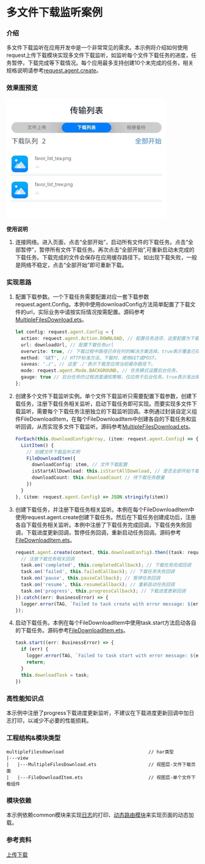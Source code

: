 # 多文件下载监听案例

### 介绍

多文件下载监听在应用开发中是一个非常常见的需求。本示例将介绍如何使用request上传下载模块实现多文件下载监听，如监听每个文件下载任务的进度，任务暂停，下载完成等下载情况。每个应用最多支持创建10个未完成的任务，相关规格说明请参考[request.agent.create](https://developer.huawei.com/consumer/cn/doc/harmonyos-references/js-apis-request-0000001774281338#ZH-CN_TOPIC_0000001774281338__requestagentcreate10)。

### 效果图预览

![](../../product/entry/src/main/resources/base/media/multiple_files_download.gif) 

**使用说明**

1. 连接网络。进入页面，点击“全部开始”，启动所有文件的下载任务。点击“全部暂停”，暂停所有文件下载任务。再次点击“全部开始”,可重新启动未完成的下载任务。下载完成的文件会保存在应用缓存路径下。如出现下载失败，一般是网络不稳定，点击“全部开始”即可重新下载。

### 实现思路
1. 配置下载参数。一个下载任务需要配置对应一套下载参数request.agent.Config。本例中使用downloadConfig方法简单配置了下载文件的url，实际业务中请按实际情况按需配置。源码参考[MultipleFilesDownload.ets](./src/main/ets/view/MultipleFilesDownload.ets)。

   ```typescript
   let config: request.agent.Config = {
     action: request.agent.Action.DOWNLOAD, // 配置任务选项，这里配置为下载任务
     url: downloadUrl, // 配置下载任务url
     overwrite: true, // 下载过程中路径已存在时的解决方案选择。true表示覆盖已存在的文件
     method: 'GET', // HTTP标准方法。下载时，使用GET或POST。
     saveas: './', // 这里'./'表示下载至应用当前缓存路径下。
     mode: request.agent.Mode.BACKGROUND, // 任务模式设置后台任务。
     gauge: true // 后台任务的过程进度通知策略，仅应用于后台任务。true表示发出每个进度已完成或失败的通知。
   };
   ```
2. 创建多个文件下载监听实例。单个文件下载监听只需要配置下载参数，创建下载任务，注册下载任务相关监听，启动下载任务即可实现。而要实现多文件下载监听，需要每个下载任务注册独立的下载监听回调。本例通过封装自定义组件FileDownloadItem，在每个FileDownloadItem中创建各自的下载任务和监听回调，从而实现多文件下载监听。源码参考[MultipleFilesDownload.ets](./src/main/ets/view/MultipleFilesDownload.ets)。

   ```typescript
   ForEach(this.downloadConfigArray, (item: request.agent.Config) => {
     ListItem() {
       // 创建文件下载监听实例
       FileDownloadItem({
         downloadConfig: item, // 文件下载配置
         isStartAllDownload: this.isStartAllDownload, // 是否全部开始下载
         downloadCount: this.downloadCount // 待下载任务数量
       })
     }
   }, (item: request.agent.Config) => JSON.stringify(item))
   ```
3. 创建下载任务，并注册下载任务相关监听。本例在每个FileDownloadItem中使用request.agent.create创建下载任务。然后在下载任务创建成功后，注册各自下载任务相关监听。本例中注册了下载任务完成回调，下载任务失败回调，下载进度更新回调，暂停任务回调，重新启动任务回调。源码参考[FileDownloadItem.ets](./src/main/ets/view/FileDownloadItem.ets)。

   ```typescript
   request.agent.create(context, this.downloadConfig).then((task: request.agent.Task) => {
     // 注册下载任务相关回调
     task.on('completed', this.completedCallback); // 下载任务完成回调
     task.on('failed', this.failedCallback); // 下载任务失败回调
     task.on('pause', this.pauseCallback); // 暂停任务回调
     task.on('resume', this.resumeCallback); // 重新启动任务回调
     task.on('progress', this.progressCallback); // 下载进度更新回调
   }).catch((err: BusinessError) => {
     logger.error(TAG, `Failed to task create with error message: ${err.message}, error code: ${err.code}`);
   });
   ```
4. 启动下载任务。本例在每个FileDownloadItem中使用task.start方法启动各自的下载任务。源码参考[FileDownloadItem.ets](./src/main/ets/view/FileDownloadItem.ets)。

   ```typescript
   task.start((err: BusinessError) => {
     if (err) {
       logger.error(TAG, `Failed to task start with error message: ${err.message}, error code: ${err.code}`);
       return;
     }
     this.downloadTask = task;
   })
   ```
### 高性能知识点

本示例中注册了progress下载进度更新监听，不建议在下载进度更新回调中加日志打印，以减少不必要的性能损耗。

### 工程结构&模块类型

   ```
   multiplefilesdownload                               // har类型
   |---view
   |   |---MultipleFilesDownload.ets                   // 视图层-文件下载页面
   |   |---FileDownloadItem.ets                        // 视图层-单个文件下载组件
   ```

### 模块依赖

本示例依赖common模块来实现[日志](../../common/utils/src/main/ets/log/Logger.ets)的打印、[动态路由模块](../../feature/routermodule/src/main/ets/router/DynamicsRouter.ets)来实现页面的动态加载。

### 参考资料

[上传下载](https://developer.huawei.com/consumer/cn/doc/harmonyos-references/js-apis-request-0000001774281338#ZH-CN_TOPIC_0000001774281338__task10)
